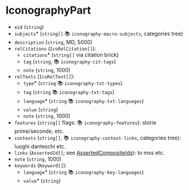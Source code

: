 # IconographyPart

- `eid` (`string`)
- `subjects`\* (`string[]` 📚 `iconography-macro-subjects`, categories tree)
- `description` (`string`, MD, 5000)
- `relCitations` (`IcoRelCitation[]`):
  - `citations`\* (`string[]` via citation brick)
  - `tag` (`string`, 📚 `iconography-cit-tags`)
  - `note` (`string`, 1000)
- `relTexts` (`IcoRelText[]`):
  - `type`\* (`string` 📚 `iconography-txt-types`)
  - `tag` (`string` 📚 `iconography-txt-tags`)
  - `language`\* (`string` 📚 `iconography-txt-languages`)
  - `value` (`string`)
  - `note` (`string`, 1000)
- `features` (`string[]` flags: 📚 `iconography-features`): storie prime/seconde, etc.
- `contexts`  (`string[]`, 📚 `iconography-context-links`, categories tree): luoghi danteschi etc.
- `links` (`AssertedId[]`; see [AssertedCompositeIds](https://github.com/vedph/cadmus-bricks-shell-v3/blob/master/projects/myrmidon/cadmus-refs-asserted-ids/README.md#asserted-composite-ids)): to mss etc.
- `note` (`string`, 1000)
- `keywords` (`Keyword[]`):
  - `language`\* (`string` 📚 `iconography-key-languages`)
  - `value`\* (`string`)
